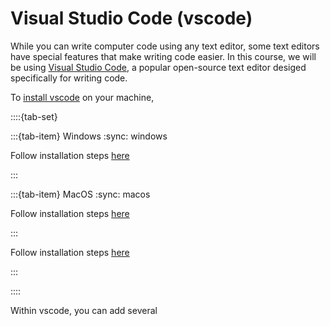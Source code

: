 # Visual Studio Code (vscode)

While you can write computer code using any text editor, some text editors have special features that make writing code easier.  In this course, we will be using [Visual Studio Code](https://code.visualstudio.com), a popular open-source text editor desiged specifically for writing code.


To [install vscode](https://code.visualstudio.com/docs/setup/setup-overview) on your machine,


::::{tab-set}

:::{tab-item} Windows
:sync: windows

Follow installation steps [here](https://code.visualstudio.com/docs/setup/windows)

:::

:::{tab-item} MacOS
:sync: macos

Follow installation steps [here](https://code.visualstudio.com/docs/setup/mac)

:::

Follow installation steps [here](https://code.visualstudio.com/docs/setup/linux)

:::

::::

Within vscode, you can add several 